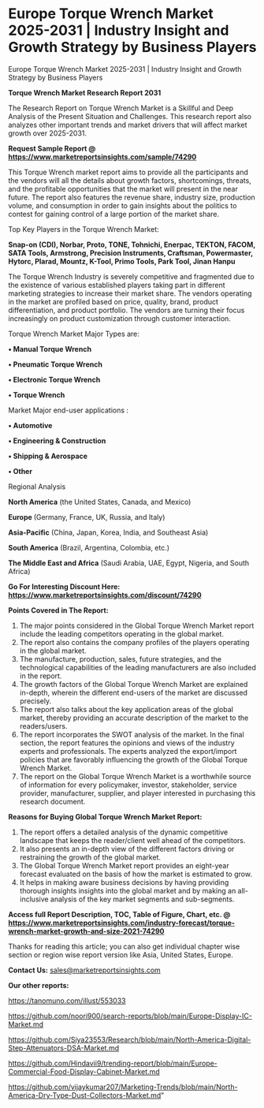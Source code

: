 # Europe Torque Wrench Market 2025-2031 | Industry Insight and Growth Strategy by Business Players
 Europe Torque Wrench Market 2025-2031 | Industry Insight and Growth Strategy by Business Players

<strong>Torque Wrench Market Research Report 2031</strong>

The Research Report on Torque Wrench Market is a Skillful and Deep Analysis of the Present Situation and Challenges. This research report also analyzes other important trends and market drivers that will affect market growth over 2025-2031.

<strong>Request Sample Report @ <a href=https://www.marketreportsinsights.com/sample/74290>https://www.marketreportsinsights.com/sample/74290</a></strong>

This Torque Wrench market report aims to provide all the participants and the vendors will all the details about growth factors, shortcomings, threats, and the profitable opportunities that the market will present in the near future. The report also features the revenue share, industry size, production volume, and consumption in order to gain insights about the politics to contest for gaining control of a large portion of the market share.

Top Key Players in the Torque Wrench Market:

<strong>Snap-on (CDI), Norbar, Proto, TONE, Tohnichi, Enerpac, TEKTON, FACOM, SATA Tools, Armstrong, Precision Instruments, Craftsman, Powermaster, Hytorc, Plarad, Mountz, K-Tool, Primo Tools, Park Tool, Jinan Hanpu</strong>

The Torque Wrench Industry is severely competitive and fragmented due to the existence of various established players taking part in different marketing strategies to increase their market share. The vendors operating in the market are profiled based on price, quality, brand, product differentiation, and product portfolio. The vendors are turning their focus increasingly on product customization through customer interaction.

Torque Wrench Market Major Types are:

<strong>• Manual Torque Wrench

• Pneumatic Torque Wrench

• Electronic Torque Wrench

• Torque Wrench</strong>

Market Major end-user applications :

<strong>• Automotive

• Engineering & Construction

• Shipping & Aerospace

• Other</strong>

Regional Analysis

</u><strong><b>North America</b></strong> (the United States, Canada, and Mexico)

<strong><b>Europe </b></strong>(Germany, France, UK, Russia, and Italy)

<strong><b>Asia-Pacific</b></strong> (China, Japan, Korea, India, and Southeast Asia)

<strong><b>South America</b></strong> (Brazil, Argentina, Colombia, etc.)

<strong><b>The Middle East and Africa</b></strong> (Saudi Arabia, UAE, Egypt, Nigeria, and South Africa)

<strong>Go For Interesting Discount Here: <a href=https://www.marketreportsinsights.com/discount/74290>https://www.marketreportsinsights.com/discount/74290</a></strong>

<strong>Points Covered in The Report:</strong>
<ol>
  <li>The major points considered in the Global Torque Wrench Market report include the leading competitors operating in the global market.</li>
  <li>The report also contains the company profiles of the players operating in the global market.</li>
  <li>The manufacture, production, sales, future strategies, and the technological capabilities of the leading manufacturers are also included in the report.</li>
  <li>The growth factors of the Global Torque Wrench Market are explained in-depth, wherein the different end-users of the market are discussed precisely.</li>
  <li>The report also talks about the key application areas of the global market, thereby providing an accurate description of the market to the readers/users.</li>
  <li>The report incorporates the SWOT analysis of the market. In the final section, the report features the opinions and views of the industry experts and professionals. The experts analyzed the export/import policies that are favorably influencing the growth of the Global Torque Wrench Market.</li>
  <li>The report on the Global Torque Wrench Market is a worthwhile source of information for every policymaker, investor, stakeholder, service provider, manufacturer, supplier, and player interested in purchasing this research document.</li>
</ol>
<strong>Reasons for Buying Global Torque Wrench Market Report:</strong>

<ol>
  <li>The report offers a detailed analysis of the dynamic competitive landscape that keeps the reader/client well ahead of the competitors.</li>
  <li>It also presents an in-depth view of the different factors driving or restraining the growth of the global market.</li>
  <li>The Global Torque Wrench Market report provides an eight-year forecast evaluated on the basis of how the market is estimated to grow.</li>
  <li>It helps in making aware business decisions by having providing thorough insights insights into the global market and by making an all-inclusive analysis of the key market segments and sub-segments.</li>
</ol>
<strong>Access full Report Description, TOC, Table of Figure, Chart, etc. @ <a href=https://www.marketreportsinsights.com/industry-forecast/torque-wrench-market-growth-and-size-2021-74290>https://www.marketreportsinsights.com/industry-forecast/torque-wrench-market-growth-and-size-2021-74290</a></strong>


Thanks for reading this article; you can also get individual chapter wise section or region wise report version like Asia, United States, Europe.

<strong>Contact Us:</strong>
sales@marketreportsinsights.com

<strong>Our other reports:</strong>

<a href=https://tanomuno.com/illust/553033>https://tanomuno.com/illust/553033</a>

<a href=https://github.com/noori900/search-reports/blob/main/Europe-Display-IC-Market.md>https://github.com/noori900/search-reports/blob/main/Europe-Display-IC-Market.md</a>

<a href=https://github.com/Siya23553/Research/blob/main/North-America-Digital-Step-Attenuators-DSA-Market.md>https://github.com/Siya23553/Research/blob/main/North-America-Digital-Step-Attenuators-DSA-Market.md</a>

<a href=https://github.com/Hindavii9/trending-report/blob/main/Europe-Commercial-Food-Display-Cabinet-Market.md>https://github.com/Hindavii9/trending-report/blob/main/Europe-Commercial-Food-Display-Cabinet-Market.md</a>

<a href=https://github.com/vijaykumar207/Marketing-Trends/blob/main/North-America-Dry-Type-Dust-Collectors-Market.md>https://github.com/vijaykumar207/Marketing-Trends/blob/main/North-America-Dry-Type-Dust-Collectors-Market.md</a>"
